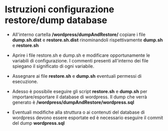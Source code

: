 Istruzioni configurazione restore/dump database
====================

- All'interno cartella **/wordpress/dumpAndRestore/** copiare i file **dump.sh.dist** e **restore.sh.dist** rinominandoli rispettivamente **dump.sh** e **restore.sh**

- Aprire i file restore.sh e dump.sh e modificare opportunamente le variabili di configurazione. I commenti presenti all'interno dei file spiegano il significato di ogni variabile.

- Assegnare ai file **restore.sh** e **dump.sh** eventuali permessi di esecuzione.

- Adesso è possibile eseguire gli script **restore.sh** e **dump.sh** per importare/esportare il database di wordpress. Il dump che verrà generato è **/wordpress/dumpAndRestore/wordpress.sql**

- Eventuali modifiche alla struttura o ai contenuti del database di wordpress devono essere esportate ed è necessario eseguire il commit del dump **wordpress.sql**
